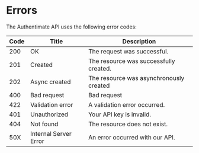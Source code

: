# Errors

The Authentimate API uses the following error codes:

Code | Title | Description
---- | ----- | -------
200 | OK | The request was successful.
201 | Created | The resource was successfully created.
202 | Async created | The resource was asynchronously created
400 | Bad request | Bad request
422 | Validation error | A validation error occurred.
401 | Unauthorized | Your API key is invalid.
404 | Not found | The resource does not exist.
50X | Internal Server Error | An error occurred with our API.
